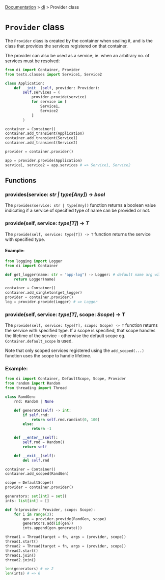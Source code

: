 [Documentation](/docs/documentation.md) > [di](/docs/di/module.md) > Provider class

# `Provider` class

The `Provider` class is created by the container when sealing it, and is the class that provides the services registered on that container.

The provider can also be used as a service, ie. when an arbitrary no. of services must be resolved:

```python
from di import Container, Provider
from tests.classes import Service1, Service2

class Application:
    def __init__(self, provider: Provider):
        self.services = (
            provider.provide(service)
            for service in [
                Service1,
                Service2
            ]
        )

container = Container()
container.add_transient(Application)
container.add_transient(Service1)
container.add_transient(Service2)

provider = container.provider()

app = provider.provide(Application)
service1, service2 = app.services # => Service1, Service2
```

## Functions

### provides(service: _str | type[Any]_) -> _bool_

The `provides(service: str | type[Any])` function returns a boolean value indicating if a service of specified type of name can be provided or not.

### provide(self, service: _type[T]_) -> _T_

The `provide(self, service: type[T]) -> T` function returns the service with specified type.

#### Example:
```python
from logging import Logger
from di import Container

def get_logger(name: str = "app-log") -> Logger: # default name arg will be used later on
    return Logger(name)

container = Container()
container.add_singleton(get_logger)
provider = container.provider()
log = provider.provide(Logger) # => Logger
```

### provide(self, service: _type[T]_, scope: _Scope_) -> _T_

The `provide(self, service: type[T], scope: Scope) -> T` function returns the service with specified type. If a scope is specified, that scope handles the lifetime of the service - otherwise the default scope eg. `Container.default_scope` is used.

Note that only scoped services registered using the `add_scoped(...)` function uses the scope to handle lifetime.


### Example:
```python
from di import Container, DefaultScope, Scope, Provider
from random import Random
from threading import Thread

class RandGen:
    rnd: Random | None

    def generate(self) -> int:
        if self.rnd:
            return self.rnd.randint(0, 100)
        else:
            return -1

    def __enter__(self):
        self.rnd = Random()
        return self

    def __exit__(self):
        del self.rnd

container = Container()
container.add_scoped(RandGen)

scope = DefaultScope()
provider = container.provider()

generators: set[int] = set()
ints: list[int] = []

def fn(provider: Provider, scope: Scope):
    for i in range(3):
        gen = provider.provide(RandGen, scope)
        generators.add(id(gen))
        ints.append(gen.generate())

thread1 = Thread(target = fn, args = (provider, scope))
thread1.start()
thread2 = Thread(target = fn, args = (provider, scope))
thread2.start()
thread1.join()
thread2.join()

len(generators) # => 2
len(ints) # => 6
```